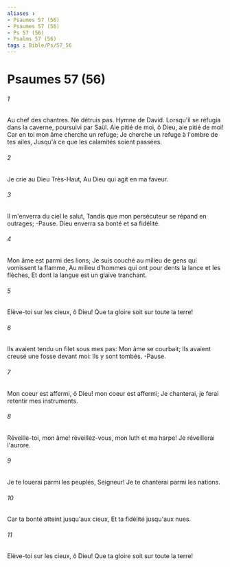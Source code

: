 ```yaml
---
aliases : 
- Psaumes 57 (56)
- Psaumes 57 (56)
- Ps 57 (56)
- Psalms 57 (56)
tags : Bible/Ps/57_56
---
```


# Psaumes 57 (56)

###### 1
Au chef des chantres. Ne détruis pas. Hymne de David. Lorsqu'il se réfugia dans la caverne, poursuivi par Saül. Aie pitié de moi, ô Dieu, aie pitié de moi! Car en toi mon âme cherche un refuge; Je cherche un refuge à l'ombre de tes ailes, Jusqu'à ce que les calamités soient passées.
###### 2
Je crie au Dieu Très-Haut, Au Dieu qui agit en ma faveur.
###### 3
Il m'enverra du ciel le salut, Tandis que mon persécuteur se répand en outrages; -Pause. Dieu enverra sa bonté et sa fidélité.
###### 4
Mon âme est parmi des lions; Je suis couché au milieu de gens qui vomissent la flamme, Au milieu d'hommes qui ont pour dents la lance et les flèches, Et dont la langue est un glaive tranchant.
###### 5
Elève-toi sur les cieux, ô Dieu! Que ta gloire soit sur toute la terre!
###### 6
Ils avaient tendu un filet sous mes pas: Mon âme se courbait; Ils avaient creusé une fosse devant moi: Ils y sont tombés. -Pause.
###### 7
Mon coeur est affermi, ô Dieu! mon coeur est affermi; Je chanterai, je ferai retentir mes instruments.
###### 8
Réveille-toi, mon âme! réveillez-vous, mon luth et ma harpe! Je réveillerai l'aurore.
###### 9
Je te louerai parmi les peuples, Seigneur! Je te chanterai parmi les nations.
###### 10
Car ta bonté atteint jusqu'aux cieux, Et ta fidélité jusqu'aux nues.
###### 11
Elève-toi sur les cieux, ô Dieu! Que ta gloire soit sur toute la terre!
